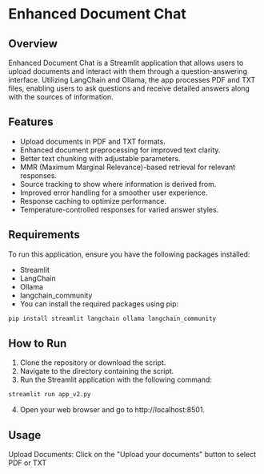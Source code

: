 # Enhanced Document Chat

## Overview

Enhanced Document Chat is a Streamlit application that allows users to upload documents and interact with them through a question-answering interface. Utilizing LangChain and Ollama, the app processes PDF and TXT files, enabling users to ask questions and receive detailed answers along with the sources of information.

## Features
- Upload documents in PDF and TXT formats.
- Enhanced document preprocessing for improved text clarity.
- Better text chunking with adjustable parameters.
- MMR (Maximum Marginal Relevance)-based retrieval for relevant responses.
- Source tracking to show where information is derived from.
- Improved error handling for a smoother user experience.
- Response caching to optimize performance.
- Temperature-controlled responses for varied answer styles.

## Requirements
To run this application, ensure you have the following packages installed:

- Streamlit
- LangChain
- Ollama
- langchain_community
- You can install the required packages using pip:

```bash
pip install streamlit langchain ollama langchain_community
```

## How to Run
1. Clone the repository or download the script.
2. Navigate to the directory containing the script.
3. Run the Streamlit application with the following command:
```bash
streamlit run app_v2.py
```

4. Open your web browser and go to http://localhost:8501.

## Usage
Upload Documents: Click on the "Upload your documents" button to select PDF or TXT